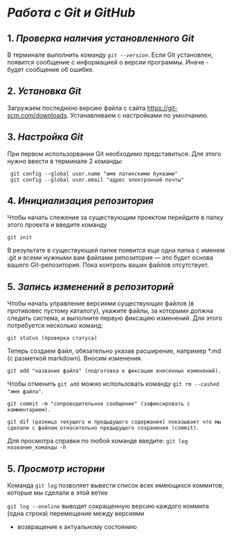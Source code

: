 
# ***Работа с Git и GitHub***

## 1. _Проверка наличия установленного Git_

В терминале выполнить команду 
_`git --version`_.
Если Git  установлен, появится сообщение с информацией о версии программы. Иначе - будет сообщение об ошибке.

## 2. _Установка Git_

Загружаем последнюю версию файла с сайта https://git-scm.com/downloads. Устанавливаем с настройками по умолчанию.


## 3. _Настройка Git_

При первом использорвании Git необходимо представиться. Для этого нужно ввести в терминале 2 команды:
```
 git config --global user.name "имя латинскими буквами"
 git config --global user.email "адрес электронной почты"
 ```

 ## 4. _Инициализация репозитория_

 Чтобы начать слежение за существующим проектом перейдите в папку этого проекта и введите команду
 ```
 git init
 ```
 В результате в существующей папке появится еще одна папка с именем .git и всеми 
нужными вам файлами репозитория — это будет основа вашего Git-репозитория. 
Пока контроль ваших файлов отсутствует.

 ## 5. _Запись изменений в репозиторий_

Чтобы начать управление версиями существующих файлов (в противовес пустому каталогу), укажите файлы, за которыми должна следить система, и выполните 
первую фиксацию изменений. Для этого потребуется несколько команд:
```
git status (проверка статуса)
```
Теперь создаем файл, обязательно указав расширение, например *.md (с разметкой markdown).
Вносим изменения.
```
git add "название файла" (подготовка к фиксации внесенных изменений).
```

 Чтобы отменить `git add` можно использовать команду `git rm --cashed "имя файла"`.
 ```
git commit -m "сопроводительное сообщение" (зафиксировать с комментарием).

git dif (разница текущего и предыдущего содержания) показывает что мы сделали с файлом относительно предыдущего сохранения (commit).
```

Для просмотра справки по  любой команде введите:
`git log название_команды -h`


## 5. _Просмотр истории_

Команда `git log` позволяет вывести список всех имеющихся коммитов, которые мы сделали в этой ветке

`git log --oneline` выводит сокращенную версию каждого коммита (одна строка)
перемещение между версиями
  + возвращение к актуальному состоянию





